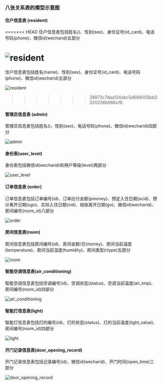 ### 八张关系表的模型示意图

#### 住户信息表 (resident)

<<<<<<< HEAD
住户信息表包括姓名()、性别(sex)、身份证号(id_card)、电话号码(phone)、微信id(wecharid)五部分

![resident](D:\database_cgl\smart-hotel-database\docs\src\resident.png)
=======
住户信息表包括姓名(name)、性别(sex)、身份证号(id_card)、电话号码(phone)、微信id(wecharid)五部分

![resident](/Users/keter/Documents/smart-hotel-database/docs/src/resident.png)
>>>>>>> 28873c7daa124abc5d689005bb2320206b966cf8

#### 管理员信息表 (admin)

管理员信息表包括姓名()、性别(sex)、电话号码(phone)、微信id(wecharid)四部分

![admin](D:\database_cgl\smart-hotel-database\docs\src\admin.png)

#### 身份表(user_level)

身份表包括微信id(wecharid)和用户等级(level)两部分

![user_level](D:\database_cgl\smart-hotel-database\docs\src\user_level.png)

#### 订单信息表 (order)

订单信息表包括订单编号(id)、订单应付金额(pmoney)、预定入住日期(scid)、预计离开日期(sgo)、实际入住日期(cid)、结账离开日期(go)、微信id(wecharid)、房间编号(room_id)八部分

![order](D:\database_cgl\smart-hotel-database\docs\src\order.png)

#### 房间信息表(room)

房间信息表包括房间编号(id)、房间金额/日(money)、房间当前温度(temperature)、房间当前湿度(humidity)、房间类型(rtype)五部分

![room](D:\database_cgl\smart-hotel-database\docs\src\room.png)

#### 智能空调信息表(air_conditioning)

智能空调信息表包括空调编号(id)、空调状态(status)、空调当前温度(air_tmp)、房间编号(room_id)四部分

![air_conditioning](D:\database_cgl\smart-hotel-database\docs\src\air_conditioning.png)

#### 智能灯信息表(light)

智能灯信息表包括灯的编号(id)、灯的状态(status)、灯的当前温度(light_value)、房间编号(room_id)四部分

![light](D:\database_cgl\smart-hotel-database\docs\src\light.png)

#### 开门记录信息表(door_opening_record)

开门记录信息表包括记录编号(id)、微信id(wecharid)、开门时间(open_time)三部分

![door_opening_record](D:\database_cgl\smart-hotel-database\docs\src\door_opening_record.png)

